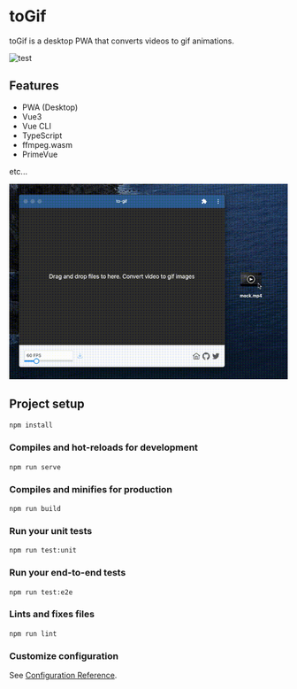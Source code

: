 # toGif

toGif is a desktop PWA that converts videos to gif animations.

![test](https://github.com/kkeisuke/to-gif/workflows/Test/badge.svg)

## Features

- PWA (Desktop)
- Vue3
- Vue CLI
- TypeScript
- ffmpeg.wasm
- PrimeVue

etc...

![screenshot](screenshot.gif)

## Project setup
```
npm install
```

### Compiles and hot-reloads for development
```
npm run serve
```

### Compiles and minifies for production
```
npm run build
```

### Run your unit tests
```
npm run test:unit
```

### Run your end-to-end tests
```
npm run test:e2e
```

### Lints and fixes files
```
npm run lint
```

### Customize configuration
See [Configuration Reference](https://cli.vuejs.org/config/).
